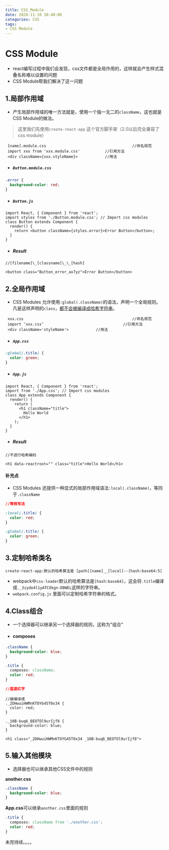 ```yaml
---
title: CSS_Module
date: 2020-11-10 10:48:06
categories: CSS
tags:
- CSS Module
---
```


# CSS Module

- react编写过程中我们会发现，css文件都是全局作用的，这样就会产生样式混叠名称难以设置的问题
- CSS Module帮我们解决了这一问题

<!--more-->

## 1.局部作用域

- 产生局部作用域的唯一方法就是，使用一个独一无二的`className`，这也就是CSS Module的做法。

>这里我们先使用`create-react-app` 这个官方脚手架（2.0以后完全兼容了css module）

```
 [name].module.css										//命名规范
 import xxx from 'xxx.module.css'			//引用方法
 <div className={xxx.styleName}>			//用法
```

- ##### `Button.module.css`

```css
.error {
  background-color: red;
}
```

- ##### `Button.js`

```
import React, { Component } from 'react';
import styles from './Button.module.css'; // Import css modules
class Button extends Component {
  render() {
    return <button className={styles.error}>Error Button</button>;
  }
}
```

- ##### Result

```
//[filename]\_[classname]\_\_[hash]

<button class="Button_error_ax7yz">Error Button</button>
```

## 2.全局作用域

- CSS Modules 允许使用`:global(.className)`的语法，声明一个全局规则。凡是这样声明的`class`，<u>都不会被编译成哈希字符串</u>。

```
 xxx.css   												//命名规范
 import ‘xxx.css’									//引用方法
 <div className='styleName'>			//用法
```

- ##### `App.css`

```css
:global(.title) {
  color: green;
}
```
- ##### `App.js`

```
import React, { Component } from 'react';
import from './App.css'; // Import css modules
class App extends Component {
  render() {
    return (
      <h1 className="title">
        Hello World
      </h1>
    );
  }
}
```

- ##### Result

```
//不进行哈希编码

<h1 data-reactroot="" class="title">Hello World</h1>
```

#### 补充点

- CSS Modules 还提供一种显式的局部作用域语法`:local(.className)`，等同于`.className`

```css
//等效写法

:local(.title) {
  color: red;
}

:global(.title) {
  color: green;
}
```

## 3.定制哈希类名

```
create-react-app:默认的哈希算法是 [path][name]__[local]--[hash:base64:5]
```

- webpack中`css-loader`默认的哈希算法是`[hash:base64]`，这会将`.title`编译成`._3zyde4l1yATCOkgn-DBWEL`这样的字符串。
- `webpack.config.js` 里面可以定制哈希字符串的格式。

## 4.Class组合

- 一个选择器可以继承另一个选择器的规则，这称为"组合"

- #### composes

```css
.className {
  background-color: blue;
}

.title {
  composes: className;
  color: red;
}

//蓝底红字
```

```
//被编译成
._2DHwuiHWMnKTOYG45T0x34 {
  color: red;
}

._10B-buq6_BEOTOl9urIjf8 {
  background-color: blue;
}

<h1 class="_2DHwuiHWMnKTOYG45T0x34 _10B-buq6_BEOTOl9urIjf8">
```

## 5.输入其他模块

- 选择器也可以继承其他CSS文件中的规则

**another.css**

```css
.className {
  background-color: blue;
}
```

**App.css**可以继承`another.css`里面的规则

```css
.title {
  composes: className from './another.css';
  color: red;
}
```

未完待续。。。。




















